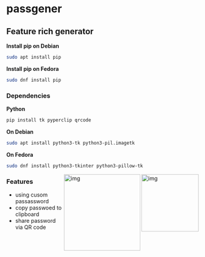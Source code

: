 # passgener

## Feature rich generator

**Install pip on Debian**
```sh
sudo apt install pip
```

**Install pip on Fedora**
```sh
sudo dnf install pip
```
### Dependencies

**Python**
```sh
pip install tk pyperclip qrcode
```

**On Debian**
```sh
sudo apt install python3-tk python3-pil.imagetk
```

**On Fedora**
```sh
sudo dnf install python3-tkinter python3-pillow-tk 
```

<img src="https://i.imgur.com/KUsAunA.png" alt="img" align="right" width="150px">
<img src="https://i.imgur.com/IYXMmxQ.png" alt="img" align="right" width="200px">


### Features

- using cusom passassword
- copy passwoed to clipboard
- share password via QR code

